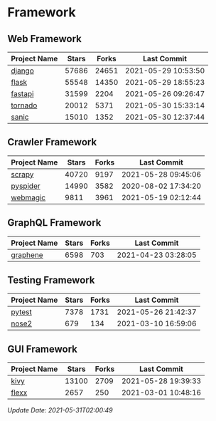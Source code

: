 # Framework

## Web Framework
| Project Name | Stars | Forks | Last Commit |
| ------------ | ----- | ----- | ----------- |
| [django](https://github.com/django/django) | 57686 | 24651 | 2021-05-29 10:53:50 |
| [flask](https://github.com/pallets/flask) | 55548 | 14350 | 2021-05-29 18:55:23 |
| [fastapi](https://github.com/tiangolo/fastapi) | 31599 | 2204 | 2021-05-26 09:26:47 |
| [tornado](https://github.com/tornadoweb/tornado) | 20012 | 5371 | 2021-05-30 15:33:14 |
| [sanic](https://github.com/sanic-org/sanic) | 15010 | 1352 | 2021-05-30 12:37:44 |

## Crawler Framework
| Project Name | Stars | Forks | Last Commit |
| ------------ | ----- | ----- | ----------- |
| [scrapy](https://github.com/scrapy/scrapy) | 40720 | 9197 | 2021-05-28 09:45:06 |
| [pyspider](https://github.com/binux/pyspider) | 14990 | 3582 | 2020-08-02 17:34:20 |
| [webmagic](https://github.com/code4craft/webmagic) | 9811 | 3961 | 2021-05-19 02:12:44 |

## GraphQL Framework
| Project Name | Stars | Forks | Last Commit |
| ------------ | ----- | ----- | ----------- |
| [graphene](https://github.com/graphql-python/graphene) | 6598 | 703 | 2021-04-23 03:28:05 |

## Testing Framework
| Project Name | Stars | Forks | Last Commit |
| ------------ | ----- | ----- | ----------- |
| [pytest](https://github.com/pytest-dev/pytest) | 7378 | 1731 | 2021-05-26 21:42:37 |
| [nose2](https://github.com/nose-devs/nose2) | 679 | 134 | 2021-03-10 16:59:06 |

## GUI Framework
| Project Name | Stars | Forks | Last Commit |
| ------------ | ----- | ----- | ----------- |
| [kivy](https://github.com/kivy/kivy) | 13100 | 2709 | 2021-05-28 19:39:33 |
| [flexx](https://github.com/flexxui/flexx) | 2657 | 250 | 2021-03-01 10:48:16 |

*Update Date: 2021-05-31T02:00:49*